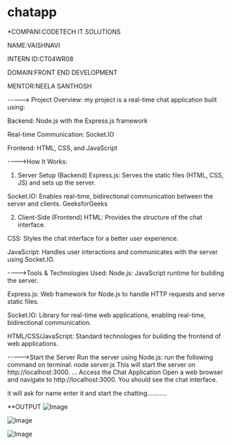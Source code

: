# chatapp


*COMPANI:CODETECH IT SOLUTIONS

NAME:VAISHNAVI

INTERN ID:CT04WR08

DOMAIN:FRONT END DEVELOPMENT

MENTOR:NEELA SANTHOSH



-----> Project Overview:
my project is a real-time chat application built using:

Backend: Node.js with the Express.js framework

Real-time Communication: Socket.IO

Frontend: HTML, CSS, and JavaScript​


---->How It Works:

1. Server Setup (Backend)
Express.js: Serves the static files (HTML, CSS, JS) and sets up the server.

Socket.IO: Enables real-time, bidirectional communication between the server and clients.​
GeeksforGeeks

2. Client-Side (Frontend)
HTML: Provides the structure of the chat interface.

CSS: Styles the chat interface for a better user experience.

JavaScript: Handles user interactions and communicates with the server using Socket.IO.



---->Tools & Technologies Used:
Node.js: JavaScript runtime for building the server.

Express.js: Web framework for Node.js to handle HTTP requests and serve static files.

Socket.IO: Library for real-time web applications, enabling real-time, bidirectional communication.

HTML/CSS/JavaScript: Standard technologies for building the frontend of web applications.​


----->Start the Server
Run the server using Node.js:​
run the following command on terminal:
node server.js
This will start the server on http://localhost:3000.​
... Access the Chat Application
Open a web browser and navigate to http://localhost:3000. You should see the chat interface.

it will ask for name enter it and start the chatting...........








**OUTPUT
![Image](https://github.com/user-attachments/assets/9a3440d6-06c8-4e2d-910f-811ea0c3469b)













![Image](https://github.com/user-attachments/assets/1c137316-1d1b-468e-ba42-041c2621d10c)







![Image](https://github.com/user-attachments/assets/ef250f9d-0146-4a97-b362-236e93f7932d)









